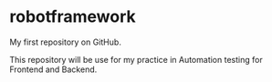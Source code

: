 # robotframework

My first repository on GitHub.

This repository will be use for my practice in Automation testing for Frontend and Backend.
